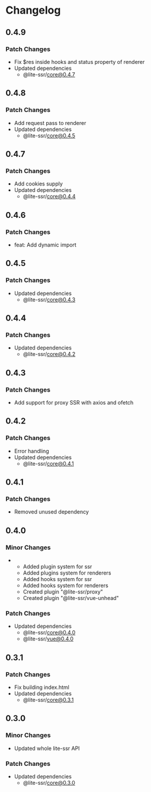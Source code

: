# Changelog

## 0.4.9

### Patch Changes

- Fix $res inside hooks and status property of renderer
- Updated dependencies
  - @lite-ssr/core@0.4.7

## 0.4.8

### Patch Changes

- Add request pass to renderer
- Updated dependencies
  - @lite-ssr/core@0.4.5

## 0.4.7

### Patch Changes

- Add cookies supply
- Updated dependencies
  - @lite-ssr/core@0.4.4

## 0.4.6

### Patch Changes

- feat: Add dynamic import

## 0.4.5

### Patch Changes

- Updated dependencies
  - @lite-ssr/core@0.4.3

## 0.4.4

### Patch Changes

- Updated dependencies
  - @lite-ssr/core@0.4.2

## 0.4.3

### Patch Changes

- Add support for proxy SSR with axios and ofetch

## 0.4.2

### Patch Changes

- Error handling
- Updated dependencies
  - @lite-ssr/core@0.4.1

## 0.4.1

### Patch Changes

- Removed unused dependency

## 0.4.0

### Minor Changes

- - Added plugin system for ssr
  - Added plugins system for renderers
  - Added hooks system for ssr
  - Added hooks system for renderers
  - Created plugin "@lite-ssr/proxy"
  - Created plugin "@lite-ssr/vue-unhead"

### Patch Changes

- Updated dependencies
  - @lite-ssr/core@0.4.0
  - @lite-ssr/vue@0.4.0

## 0.3.1

### Patch Changes

- Fix building index.html
- Updated dependencies
  - @lite-ssr/core@0.3.1

## 0.3.0

### Minor Changes

- Updated whole lite-ssr API

### Patch Changes

- Updated dependencies
  - @lite-ssr/core@0.3.0
